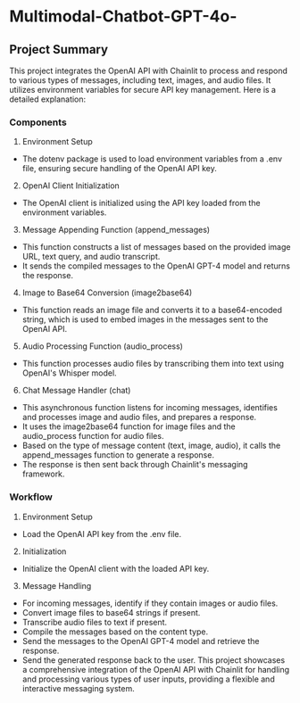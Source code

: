 # Multimodal-Chatbot-GPT-4o-

## Project Summary
This project integrates the OpenAI API with Chainlit to process and respond to various types of messages, including text, images, and audio files. It utilizes environment variables for secure API key management. Here is a detailed explanation:

### Components
1) Environment Setup

 - The dotenv package is used to load environment variables from a .env file, ensuring secure handling of the OpenAI API key.
  
2) OpenAI Client Initialization

 - The OpenAI client is initialized using the API key loaded from the environment variables.
  
3) Message Appending Function (append_messages)

 - This function constructs a list of messages based on the provided image URL, text query, and audio transcript.
 - It sends the compiled messages to the OpenAI GPT-4 model and returns the response.
  
4) Image to Base64 Conversion (image2base64)

 - This function reads an image file and converts it to a base64-encoded string, which is used to embed images in the messages sent to the OpenAI API.
  
5) Audio Processing Function (audio_process)

 - This function processes audio files by transcribing them into text using OpenAI's Whisper model.
  
6) Chat Message Handler (chat)

 - This asynchronous function listens for incoming messages, identifies and processes image and audio files, and prepares a response.
 - It uses the image2base64 function for image files and the audio_process function for audio files.
 - Based on the type of message content (text, image, audio), it calls the append_messages function to generate a response.
 - The response is then sent back through Chainlit's messaging framework.
  
### Workflow

1) Environment Setup

 - Load the OpenAI API key from the .env file.
 
2) Initialization

 - Initialize the OpenAI client with the loaded API key.
  
3) Message Handling

 - For incoming messages, identify if they contain images or audio files.
 - Convert image files to base64 strings if present.
 - Transcribe audio files to text if present.
 - Compile the messages based on the content type.
 - Send the messages to the OpenAI GPT-4 model and retrieve the response.
 - Send the generated response back to the user.
This project showcases a comprehensive integration of the OpenAI API with Chainlit for handling and processing various types of user inputs, providing a flexible and interactive messaging system.
